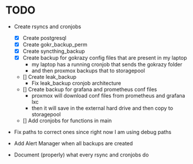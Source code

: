 # TODO

- Create rsyncs and cronjobs
  - [x] Create postgresql
  - [x] Create gokr_backup_perm
  - [x] Create syncthing_backup
  - [x] Create backup for gokrazy config files that are present in my laptop
	- my laptop has a running cronjob that sends the gokrazy folder
	- and then proxmox backups that to storagepool
  - [] Create leak_backup
	- Fix leak_backup cronjob architecture
  - [] Create backup for grafana and prometheus conf files
	- proxmox will download conf files from prometheus and grafana lxc
	- then it will save in the external hard drive and then copy to storagepool
  - [] Add cronjobs for functions in main

- Fix paths to correct ones since right now I am using debug paths
- Add Alert Manager when all backups are created
- Document (properly) what every rsync and cronjobs do
